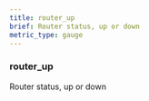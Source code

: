```yaml
---
title: router_up
brief: Router status, up or down
metric_type: gauge
---
```

### router_up

Router status, up or down